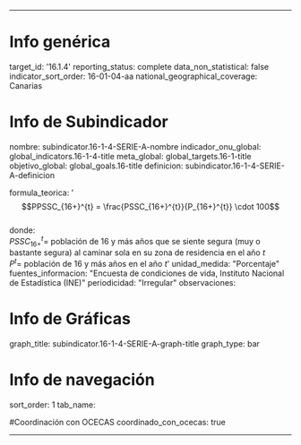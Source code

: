 ---

# Info genérica
target_id: '16.1.4'
reporting_status: complete
data_non_statistical: false
indicator_sort_order: 16-01-04-aa
national_geographical_coverage: Canarias

# Info de Subindicador
nombre: subindicator.16-1-4-SERIE-A-nombre
indicador_onu_global: global_indicators.16-1-4-title
meta_global: global_targets.16-1-title
objetivo_global: global_goals.16-title
definicion: subindicator.16-1-4-SERIE-A-definicion

formula_teorica: '$$PPSSC_{16+}^{t} = \frac{PSSC_{16+}^{t}}{P_{16+}^{t}} \cdot 100$$ <br>
donde: <br>
$PSSC_{16+}^{t} =$ población de 16 y más años que se siente segura (muy o bastante segura) al caminar sola en su zona de residencia en el año $t$ <br>
$P^{t} =$ población de 16 y más años en el año $t$'
unidad_medida: "Porcentaje"
fuentes_informacion: "Encuesta de condiciones de vida, Instituto Nacional de Estadística (INE)"
periodicidad: "Irregular"
observaciones: 

# Info de Gráficas
graph_title: subindicator.16-1-4-SERIE-A-graph-title
graph_type: bar

# Info de navegación
sort_order: 1
tab_name:

#Coordinación con OCECAS
coordinado_con_ocecas: true

---